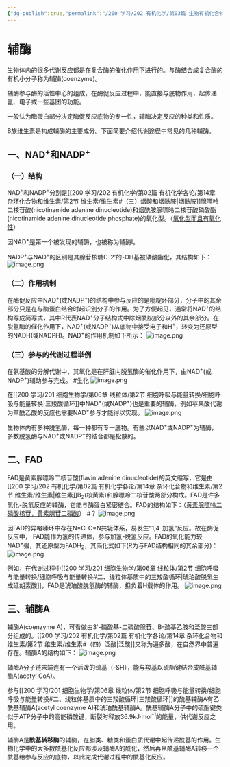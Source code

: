 ```yaml
---
{"dg-publish":true,"permalink":"/200 学习/202 有机化学/第03篇 生物有机化合物/第18章 核酸和辅酶/第2节 辅酶/辅酶/","title":"辅酶","created":"2024-02-06T20:54:22.958+08:00","updated":"2024-02-07T00:09:19.789+08:00"}
---
```


# 辅酶
生物体内的很多代谢反应都是在复合酶的催化作用下进行的。与酶结合成复合酶的有机小分子称为辅酶(coenzyme)。

辅酶参与酶的活性中心的组成，在酶促反应过程中，能直接与底物作用，起传递氢、电子或一些基团的功能。

一般认为酶蛋白部分决定酶促反应底物的专一性，辅酶决定反应的种类和性质。

B族维生素是构成辅酶的主要成分。下面简要介绍代谢途径中常见的几种辅酶。
## 一、NAD<sup>+</sup>和NADP<sup>+</sup>
### （一）结构
NAD<sup>+</sup>和NADP<sup>+</sup>分别是[[200 学习/202 有机化学/第02篇 有机化学各论/第14章 杂环化合物和维生素/第2节 维生素/维生素#（三）烟酸和烟酰胺\|烟酰胺]]腺嘌呤二核苷酸(nicotinamide adenine dinucleotide)和烟酰胺腺嘌昤二核苷酸磷酸酯(nicotinamide adenine dinucleotide phosphate)的氧化型。（<u>氧化型而且有氧化性</u>）

因NAD<sup>+</sup>是第一个被发现的辅酶，也被称为辅酶I。

NADP<sup>+</sup>与NAD<sup>+</sup>的区别是其腺苷核糖C-2'的-OH基被磷酸酯化，其结构如下：
![image.png](https://cdn.jsdelivr.net/gh/Dolan-Lance/Image-Jiang/202402062342541.jpg)
### （二）作用机制
在酶促反应中NAD<sup>+</sup>(或NADP<sup>+</sup>)的结构中参与反应的是吡啶环部分，分子中的其余部分只是在与酶蛋白结合时起识别分子的作用。为了方便起见，通常将NAD<sup>+</sup>的结构写成简写式，其中R代表NAD<sup>+</sup>分子结构式中除烟酰胺部分以外的其余部分。在脱氢酶的催化作用下，NAD<sup>+</sup>(或NADP<sup>+</sup>)从底物中接受电子和H<sup>+</sup>，转变为还原型的NADH(或NADPH)。NAD<sup>+</sup>的作用机制如下所示：
![image.png](https://cdn.jsdelivr.net/gh/Dolan-Lance/Image-Jiang/202402062348736.jpg)
### （三）参与的代谢过程举例
在氨基酸的分解代谢中，其氧化是在肝脏内脱氢酶的催化作用下，由NAD<sup>+</sup>(或NADP<sup>+</sup>)辅助参与完成。 #生化
![image.png](https://cdn.jsdelivr.net/gh/Dolan-Lance/Image-Jiang/202402062349269.jpg)

在[[200 学习/201 细胞生物学/第06章 线粒体/第2节 细胞呼吸与能量转换/细胞呼吸与能量转换\|三羧酸循环]]中NAD<sup>+</sup>(或NADP<sup>+</sup>)也是重要的辅酶，例如苹果酸代谢为草酰乙酸的反应也需要NAD<sup>+</sup>参与才能得以实现。
![image.png](https://cdn.jsdelivr.net/gh/Dolan-Lance/Image-Jiang/202402062349909.jpg)

生物体内有多种脱氢酶，每一种都有专一底物。有些以NAD<sup>+</sup>或NADP<sup>+</sup>为辅酶，多数脱氢酶与NAD<sup>+</sup>或NADP<sup>+</sup>的结合都是松散的。
## 二、FAD 
FAD是黄素腺嘌呤二核苷酸(flavin adenine dinucleotide)的英文缩写，它是由[[200 学习/202 有机化学/第02篇 有机化学各论/第14章 杂环化合物和维生素/第2节 维生素/维生素\|维生素]]B<sub>2</sub>(核黄素)和腺嘌呤二核苷酸两部分构成。FAD是许多氢化-脱氢反应的辅酶，它能与酶蛋白紧密结合。FAD的结构如下：（<u>黄素腺嘌呤二磷酸核苷，黄素腺苷二磷酸</u>） #？
![image.png](https://cdn.jsdelivr.net/gh/Dolan-Lance/Image-Jiang/202402062353962.jpg)

因FAD的异咯嗪环中存在N=C-C=N共轭体系，易发生“1,4-加氢”反应。故在酶促反应中， FAD能作为氢的传递体，参与加氢-脱氢反应。FAD的氧化能力较NAD<sup>+</sup>强，其还原型为FADH<sub>2</sub>，其简化式如下(R为与FAD结构相同的其余部分)：
![image.png](https://cdn.jsdelivr.net/gh/Dolan-Lance/Image-Jiang/202402062355807.jpg)

例如，在代谢过程中[[200 学习/201 细胞生物学/第06章 线粒体/第2节 细胞呼吸与能量转换/细胞呼吸与能量转换#二、线粒体基质中的三羧酸循环\|琥珀酸脱氢生成延胡索酸]]，FAD是琥珀酸脱氢酶的辅酶，担负着H载体的作用。
![image.png](https://cdn.jsdelivr.net/gh/Dolan-Lance/Image-Jiang/202402062359269.jpg)
## 三、辅酶A
辅酶A(coenzyme A)，可看做由3'-磷酸基-二磷酸腺苷、B-巯基乙胺和泛酸三部分组成的。[[200 学习/202 有机化学/第02篇 有机化学各论/第14章 杂环化合物和维生素/第2节 维生素/维生素#（四）泛酸\|泛酸]]又称为遍多酸，在自然界中普遍存在。辅酶A的结构如下：
![image.png](https://cdn.jsdelivr.net/gh/Dolan-Lance/Image-Jiang/202402062359965.jpg)

辅酶A分子链末端连有一个活泼的巯基（-SH），能与羧基以硫酯键结合成酰基辅酶A(acetyl CoA)。

参与[[200 学习/201 细胞生物学/第06章 线粒体/第2节 细胞呼吸与能量转换/细胞呼吸与能量转换#二、线粒体基质中的三羧酸循环\|三羧酸循环]]的酰基辅酶A有乙酰基辅酶A(acetyl coenzyme A)和琥珀酰基辅酶A。酰基辅酶A分子中的硫酯键类似于ATP分子中的高能磷酸键，断裂时释放36.9kJ·mol<sup>-1</sup>的能量，供代谢反应之用。

辅酶A是**酰基转移酶**的辅酶，在脂类、糖类和蛋白质代谢中起传递酰基的作用。生物化学中的大多数酰基化反应都涉及辅酶A的酰化，然后再从酰基辅酶A转移一个酰基给参与反应的底物，以此完成代谢过程中的酰基化反应。

